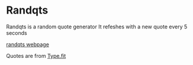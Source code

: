 # Randqts
Randqts is a random quote generator
It refeshes with a new quote every 5 seconds

[randqts webpage](https://qt.vercel.app/)

Quotes are from [Type.fit](https://type.fit/)